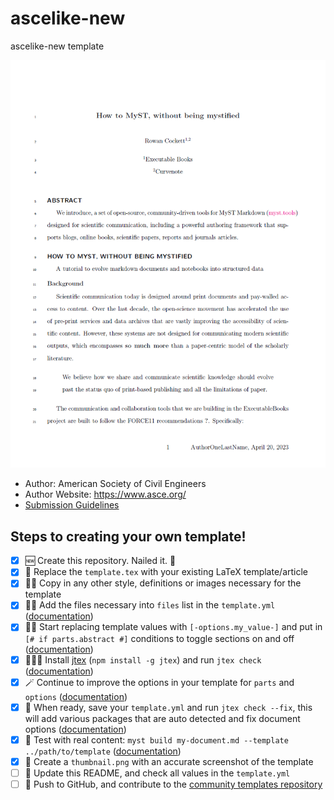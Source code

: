 # ascelike-new

ascelike-new template

![](thumbnail.png)

- Author: American Society of Civil Engineers
- Author Website: https://www.asce.org/
- [Submission Guidelines](https://ascelibrary.org/doi/book/10.1061/9780784479018)

## Steps to creating your own template!

- [x] 🆕 Create this repository. Nailed it. 🚀
- [x] 📑 Replace the `template.tex` with your existing LaTeX template/article
- [x] 👯‍♀️ Copy in any other style, definitions or images necessary for the template
- [x] 👩‍🔬 Add the files necessary into `files` list in the `template.yml` ([documentation](https://myst-tools.org/docs/mystjs/jtex/template-yml))
- [x] 🧙‍♀️ Start replacing template values with `[-options.my_value-]` and put in `[# if parts.abstract #]` conditions to toggle sections on and off ([documentation](https://myst-tools.org/docs/mystjs/jtex/template-rules))
- [x] 👩🏿‍💻 Install [jtex](https://myst-tools.org/docs/mystjs/jtex) (`npm install -g jtex`) and run `jtex check` ([documentation](https://myst-tools.org/docs/mystjs/jtex/command-line))
- [x] 🪄 Continue to improve the options in your template for `parts` and `options` ([documentation](https://myst-tools.org/docs/mystjs/jtex/document))
- [x] 💾 When ready, save your `template.yml` and run `jtex check --fix`, this will add various packages that are auto detected and fix document options ([documentation](https://myst-tools.org/docs/mystjs/jtex/command-line))
- [x] 🧪 Test with real content: `myst build my-document.md --template ../path/to/template` ([documentation](https://myst-tools.org/docs/mystjs/guide/creating-pdf-documents))
- [x] 📸 Create a `thumbnail.png` with an accurate screenshot of the template
- [ ] 🧭 Update this README, and check all values in the `template.yml`
- [ ] 🚀 Push to GitHub, and contribute to the [community templates repository](https://github.com/myst-templates/templates)
